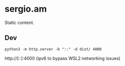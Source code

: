 
# sergio.am

Static content.

## Dev

```shell
python3 -m http.server -b "::" -d dist/ 4000
```

http://[::]:4000 (ipv6 to bypass WSL2 networking issues)
